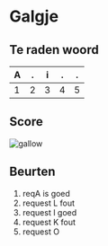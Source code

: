 # Galgje

## Te raden woord

|A|.|i|.|.|
|-|-|-|-|-|
|1|2|3|4|5|

## Score
![gallow](./images/3.png)

## Beurten
1. reqA is goed
2. request L fout
3. request I goed
4. request K fout
5. request O